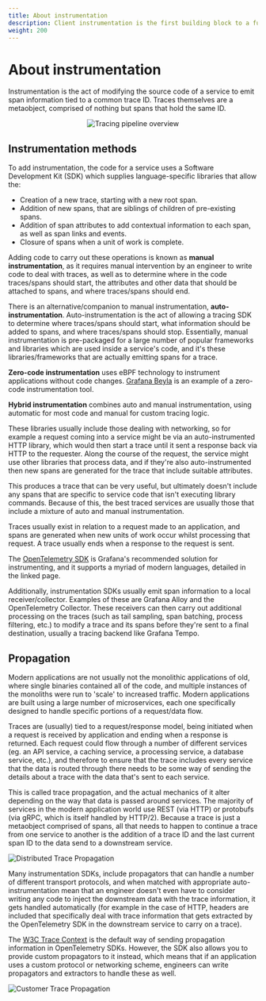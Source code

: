 ```yaml
---
title: About instrumentation
description: Client instrumentation is the first building block to a functioning distributed tracing visualization pipeline.
weight: 200
---
```


# About instrumentation

Instrumentation is the act of modifying the source code of a service to emit span information tied to a common trace ID. Traces themselves are a metaobject, comprised of nothing but spans that hold the same ID.

<p align="center"><img src="/media/docs/tempo/intro/tempo-get-started-overview.svg" alt="Tracing pipeline overview"></p>

## Instrumentation methods

To add instrumentation, the code for a service uses a Software Development Kit (SDK) which supplies language-specific libraries that allow the:

* Creation of a new trace, starting with a new root span.
* Addition of new spans, that are siblings of children of pre-existing spans.
* Addition of span attributes to add contextual information to each span, as well as span links and events.
* Closure of spans when a unit of work is complete.

Adding code to carry out these operations is known as **manual instrumentation**, as it requires manual intervention by an engineer to write code to deal with traces, as well as to determine where in the code traces/spans should start, the attributes and other data that should be attached to spans, and where traces/spans should end.

There is an alternative/companion to manual instrumentation, **auto-instrumentation**.
Auto-instrumentation is the act of allowing a tracing SDK to determine where traces/spans should start, what information should be added to spans, and where traces/spans should stop.
Essentially, manual instrumentation is pre-packaged for a large number of popular frameworks and libraries which are used inside a service's code, and it's these libraries/frameworks that are actually emitting spans for a trace.

**Zero-code instrumentation** uses eBPF technology to instrument applications without code changes.
[Grafana Beyla](https://grafana.com/docs/beyla/<BEYLA_VERSION>/) is an example of a zero-code instrumentation tool.

**Hybrid instrumentation** combines auto and manual instrumentation, using automatic for most code and manual for custom tracing logic.

These libraries usually include those dealing with networking, so for example a request coming into a service might be via an auto-instrumented HTTP library, which would then start a trace until it sent a response back via HTTP to the requester.
Along the course of the request, the service might use other libraries that process data, and if they're also auto-instrumented then new spans are generated for the trace that include suitable attributes.

This produces a trace that can be very useful, but ultimately doesn't include any spans that are specific to service code that isn't executing library commands.
Because of this, the best traced services are usually those that include a mixture of auto and manual instrumentation.

Traces usually exist in relation to a request made to an application, and spans are generated when new units of work occur whilst processing that request. A trace usually ends when a response to the request is sent.

The [OpenTelemetry SDK](https://opentelemetry.io/docs/instrumentation/) is Grafana's recommended solution for instrumenting, and it supports a myriad of modern languages, detailed in the linked page.

Additionally, instrumentation SDKs usually emit span information to a local receiver/collector. Examples of these are Grafana Alloy and the OpenTelemetry Collector. These receivers can then carry out additional processing on the traces (such as tail sampling, span batching, process filtering, etc.) to modify a trace and its spans before they're sent to a final destination, usually a tracing backend like Grafana Tempo.

## Propagation

Modern applications are not usually not the monolithic applications of old, where single binaries contained all of the code, and multiple instances of the monoliths were run to 'scale' to increased traffic. Modern applications are built using a large number of microservices, each one specifically designed to handle specific portions of a request/data flow.

Traces are (usually) tied to a request/response model, being initiated when a request is received by application and ending when a response is returned. Each request could flow through a number of different services (eg. an API service, a caching service, a processing service, a database service, etc.), and therefore to ensure that the trace includes every service that the data is routed through there needs to be some way of sending the details about a trace with the data that's sent to each service.

This is called trace propagation, and the actual mechanics of it alter depending on the way that data is passed around services. The majority of services in the modern application world use REST (via HTTP) or protobufs (via gRPC, which is itself handled by HTTP/2). Because a trace is just a metaobject comprised of spans, all that needs to happen to continue a trace from one service to another is the addition of a trace ID and the last current span ID to the data send to a downstream service.

![Distributed Trace Propagation](/media/docs/tempo/architecture/Tempo-TracePropagation.png)

Many instrumentation SDKs, include propagators that can handle a number of different transport protocols, and when matched with appropriate auto-instrumentation mean that an engineer doesn't even have to consider writing any code to inject the downstream data with the trace information, it gets handled automatically (for example in the case of HTTP, headers are included that specifically deal with trace information that gets extracted by the OpenTelemetry SDK in the downstream service to carry on a trace).

The [W3C Trace Context](https://www.w3.org/TR/trace-context/) is the default way of sending propagation information in OpenTelemetry SDKs.
However, the SDK also allows you to provide custom propagators to it instead, which means that if an application uses a custom protocol or networking scheme, engineers can write propagators and extractors to handle these as well.

![Customer Trace Propagation](/media/docs/tempo/architecture/Tempo-CustomPropagation.png)